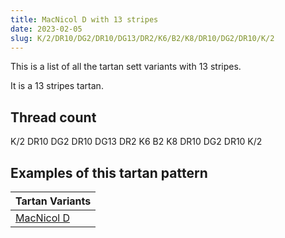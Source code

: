 ```yaml
---
title: MacNicol D with 13 stripes
date: 2023-02-05
slug: K/2/DR10/DG2/DR10/DG13/DR2/K6/B2/K8/DR10/DG2/DR10/K/2
---
```

This is a list of all the tartan sett variants with 13 stripes.

It is a 13 stripes tartan.


## Thread count
K/2 DR10 DG2 DR10 DG13 DR2 K6 B2 K8 DR10 DG2 DR10 K/2

## Examples of this tartan pattern

| Tartan Variants |
|---------------|
| [MacNicol D](/variants/k/2/dr10/dg2/dr10/dg13/dr2/k6/b2/k8/dr10/dg2/dr10/k/2-b4367ae-dg11450d-draa0000-k000000)||
